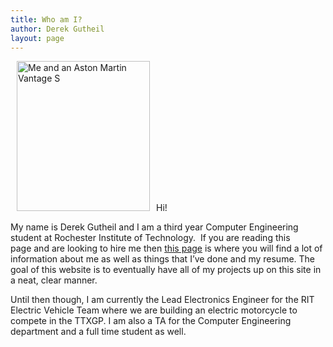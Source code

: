 ```yaml
---
title: Who am I?
author: Derek Gutheil
layout: page
---
```

<img class="wp-image-19 alignright" style="margin-left: 10px; margin-right: 10px;" alt="Me and an Aston Martin Vantage S" src="http://derekgutheil.com/wp-content/uploads/2013/03/458906_2205496113588_2014859688_o-266x300.jpg" width="213" height="240" />Hi!

<p style="text-align: left;">
  My name is Derek Gutheil and I am a third year Computer Engineering student at Rochester Institute of Technology.  If you are reading this page and are looking to hire me then <a href="http://derekgutheil.com/hire-me/">this page</a> is where you will find a lot of information about me as well as things that I&#8217;ve done and my resume. The goal of this website is to eventually have all of my projects up on this site in a neat, clear manner.
</p>

<p style="text-align: left;">
  Until then though, I am currently the Lead Electronics Engineer for the RIT Electric Vehicle Team where we are building an electric motorcycle to compete in the TTXGP. I am also a TA for the Computer Engineering department and a full time student as well.
</p>

<p style="text-align: left;">